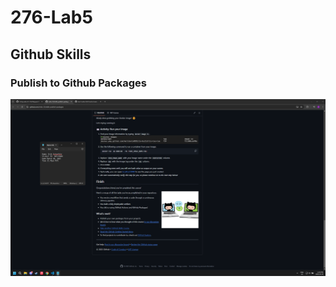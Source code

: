 # 276-Lab5

## Github Skills

### Publish to Github Packages

![Publish to Github Packages Completion](publish_completion.png)